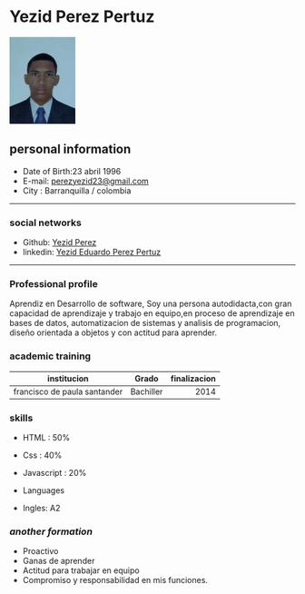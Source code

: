 # **Yezid Perez Pertuz**


![me](https://raw.githubusercontent.com/Developeryezid/Hojadevida/main/yezid%20foto%203x4.jpg)


## **personal information**


+ Date of Birth:23 abril 1996
+ E-mail: perezyezid23@gmail.com
+ City : Barranquilla / colombia
-------------------------------------------------------
### **social networks**

+ Github: [ Yezid Perez ](https://github.com/Developeryezid)
+ linkedin: [Yezid Eduardo Perez Pertuz](https://www.linkedin.com/in/yezid-p%C3%A9rez-pertuz-99aba7234/)


_____________________________________________________
### **Professional profile**

Aprendiz en Desarrollo de software, Soy una persona autodidacta,con gran capacidad de aprendizaje y trabajo en equipo,en proceso de aprendizaje en bases de datos, automatizacion de sistemas y analisis de programacion, diseño orientada a objetos y con actitud para aprender.


### **academic training**

| institucion                      |      Grado      |  finalizacion |
|--------------------------------- |:---------------:|--------------:|
| francisco de paula santander     |  Bachiller      | 2014 |






### **skills**

+ HTML : 50%
+ Css :  40%
+ Javascript : 20%

+ Languages

+ Ingles: A2



### ***another formation***

+ Proactivo
+ Ganas de aprender
+ Actitud para trabajar en equipo
+ Compromiso y responsabilidad en mis funciones.































